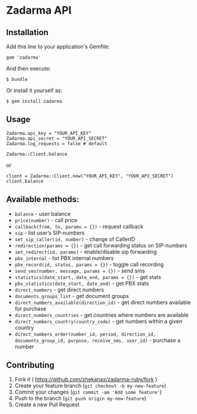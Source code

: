 # Zadarma API

## Installation

Add this line to your application's Gemfile:

    gem 'zadarma'

And then execute:

    $ bundle

Or install it yourself as:

    $ gem install zadarma

## Usage

    Zadarma.api_key = "YOUR_API_KEY"
    Zadarma.api_secret = "YOUR_API_SECRET"
    Zadarma.log_requests = false # default

    Zadarma::Client.balance
or
    
    client = Zadarma::Client.new("YOUR_API_KEY", "YOUR_API_SECRET")
    client.balance
    
    
## Available methods:

* `balance` - user balance
* `price(number)` - call price
* `callback(from, to, params = {})` - request callback
* `sip` - list user’s SIP-numbers
* `set_sip_caller(id, number)` - change of CallerID
* `redirection(params = {})` - get call forwarding status on SIP-numbers
* `set_redirect(id, params)` - enable/disable sip forwarding
* `pbx_internal` - list PBX internal numbers
* `pbx_record(id, status, params = {})` - toggle call recording
* `send_sms(number, message, params = {})` - send sms
* `statistics(date_start, date_end, params = {})` - get stats
* `pbx_statistics(date_start, date_end)` - get PBX stats
* `direct_numbers` - get direct numbers
* `documents_groups_list` - get document groups
* `direct_numbers_available(direction_id)` - get direct numbers available for purchase
* `direct_numbers_countries` - get countries where numbers are available
* `direct_numbers_country(country_code)` - get numbers within a given country
* `direct_numbers_order(number_id, period, direction_id, documents_group_id, purpose, receive_sms, user_id)` - purchase a number

## Contributing

1. Fork it ( https://github.com/zhekanax/zadarma-ruby/fork )
2. Create your feature branch (`git checkout -b my-new-feature`)
3. Commit your changes (`git commit -am 'Add some feature'`)
4. Push to the branch (`git push origin my-new-feature`)
5. Create a new Pull Request
